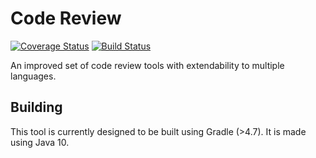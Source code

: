 # Code Review
[![Coverage Status](https://coveralls.io/repos/github/tkuipers/CR/badge.svg?branch=master)](https://coveralls.io/github/tkuipers/CR?branch=master)
[![Build Status](https://travis-ci.org/tkuipers/CR.svg?branch=master)](https://travis-ci.org/tkuipers/CR)

An improved set of code review tools with extendability to multiple languages.

## Building
This tool is currently designed to be built using Gradle (>4.7).
It is made using Java 10.
